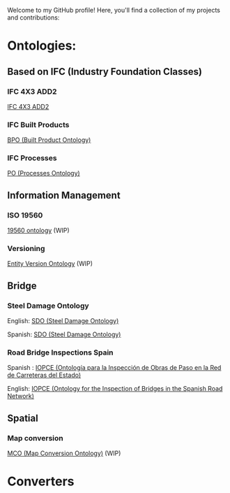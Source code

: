 Welcome to my GitHub profile! Here, you'll find a collection of my projects and contributions:

# Ontologies:

## Based on IFC (Industry Foundation Classes)
### IFC 4X3 ADD2 
[IFC 4X3 ADD2 ](/ifc/ifcowl/IFC4X3_ADD2/20240327/index-en.html)
### IFC Built Products
[BPO (Built Product Ontology) ](/ifc/bpo/20240327/index-en.html)
### IFC Processes
[PO (Processes Ontology) ](/ifc/po/20240327/index-en.html)

## Information Management
### ISO 19560
[19560 ontology](/Information_Management/ISO19560/) (WIP)

### Versioning
[Entity Version Ontology](/Information_Management/Versions/) (WIP)

## Bridge 
### Steel Damage Ontology
English: [SDO (Steel Damage Ontology)](/bridge/damage/sdo/20240327/index-en.html) 

Spanish: [SDO (Steel Damage Ontology)](/bridge/damage/sdo/20240327/index-es.html)

### Road Bridge Inspections Spain
Spanish : [IOPCE (Ontología para la Inspección de Obras de Paso en la Red de Carreteras del Estado)](/bridge/inspection/iopce/20240327/index-es.html)

English: [IOPCE (Ontology for the Inspection of Bridges in the Spanish Road Network)](/bridge/inspection/iopce/20240327/index-en.html) 


## Spatial
### Map conversion
[MCO (Map Conversion Ontology)](/Spatial/mco) (WIP)

# Converters


